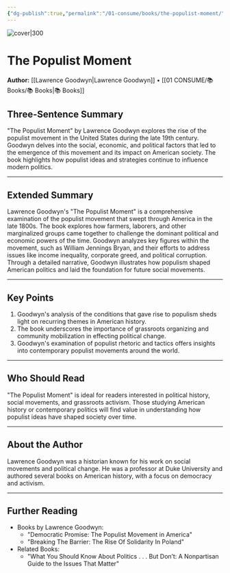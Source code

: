 ```yaml
---
{"dg-publish":true,"permalink":"/01-consume/books/the-populist-moment/","title":"The Populist Moment","tags":["populism","political-movements","history"]}
---
```



![cover|300](https://m.media-amazon.com/images/I/61V27gjqc4L._SL1360_.jpg)


# The Populist Moment
**Author:** [[Lawrence Goodwyn\|Lawrence Goodwyn]] • [[01 CONSUME/📚 Books/📚 Books\|📚 Books]]

## Three-Sentence Summary
"The Populist Moment" by Lawrence Goodwyn explores the rise of the populist movement in the United States during the late 19th century. Goodwyn delves into the social, economic, and political factors that led to the emergence of this movement and its impact on American society. The book highlights how populist ideas and strategies continue to influence modern politics.

---

## Extended Summary
Lawrence Goodwyn's "The Populist Moment" is a comprehensive examination of the populist movement that swept through America in the late 1800s. The book explores how farmers, laborers, and other marginalized groups came together to challenge the dominant political and economic powers of the time. Goodwyn analyzes key figures within the movement, such as William Jennings Bryan, and their efforts to address issues like income inequality, corporate greed, and political corruption. Through a detailed narrative, Goodwyn illustrates how populism shaped American politics and laid the foundation for future social movements.

---

## Key Points
1. Goodwyn's analysis of the conditions that gave rise to populism sheds light on recurring themes in American history.
2. The book underscores the importance of grassroots organizing and community mobilization in effecting political change.
3. Goodwyn's examination of populist rhetoric and tactics offers insights into contemporary populist movements around the world.

---

## Who Should Read
"The Populist Moment" is ideal for readers interested in political history, social movements, and grassroots activism. Those studying American history or contemporary politics will find value in understanding how populist ideas have shaped society over time.

---

## About the Author
Lawrence Goodwyn was a historian known for his work on social movements and political change. He was a professor at Duke University and authored several books on American history, with a focus on democracy and activism.

---

## Further Reading

- Books by Lawrence Goodwyn:
  - "Democratic Promise: The Populist Movement in America"
  - "Breaking The Barrier: The Rise Of Solidarity In Poland"
- Related Books:
  - "What You Should Know About Politics . . . But Don’t: A Nonpartisan Guide to the Issues That Matter"